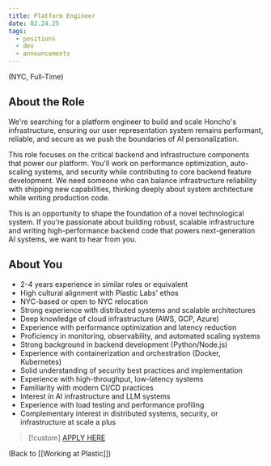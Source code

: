 ```yaml
---
title: Platform Engineer
date: 02.24.25
tags:
  - positions
  - dev
  - announcements
---
```

(NYC, Full-Time)

## About the Role

We're searching for a platform engineer to build and scale Honcho's infrastructure, ensuring our user representation system remains performant, reliable, and secure as we push the boundaries of AI personalization.

This role focuses on the critical backend and infrastructure components that power our platform. You'll work on performance optimization, auto-scaling systems, and security while contributing to core backend feature development. We need someone who can balance infrastructure reliability with shipping new capabilities, thinking deeply about system architecture while writing production code.

This is an opportunity to shape the foundation of a novel technological system. If you're passionate about building robust, scalable infrastructure and writing high-performance backend code that powers next-generation AI systems, we want to hear from you.

## About You

- 2-4 years experience in similar roles or equivalent
- High cultural alignment with Plastic Labs' ethos
- NYC-based or open to NYC relocation
- Strong experience with distributed systems and scalable architectures
- Deep knowledge of cloud infrastructure (AWS, GCP, Azure)
- Experience with performance optimization and latency reduction
- Proficiency in monitoring, observability, and automated scaling systems
- Strong background in backend development (Python/Node.js)
- Experience with containerization and orchestration (Docker, Kubernetes)
- Solid understanding of security best practices and implementation
- Experience with high-throughput, low-latency systems
- Familiarity with modern CI/CD practices
- Interest in AI infrastructure and LLM systems
- Experience with load testing and performance profiling
- Complementary interest in distributed systems, security, or infrastructure at scale a plus

> [!custom] [APPLY HERE](https://wellfound.com/l/2B3D4a)


(Back to [[Working at Plastic]])